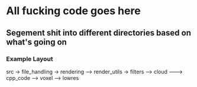 # All fucking code goes here

## Segement shit into different directories based on what's going on

### Example Layout

src
-> file_handling
-> rendering
--> render_utils
-> filters
--> cloud
---> cpp_code
--> voxel
--> lowres